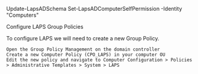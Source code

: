 Update-LapsADSchema
Set-LapsADComputerSelfPermission -Identity "Computers"


Configure LAPS Group Policies

To configure LAPS we will need to create a new Group Policy.

    Open the Group Policy Management on the domain controller
    Create a new Computer Policy (CPO_LAPS) in your computer OU
    Edit the new policy and navigate to Computer Configuration > Policies > Administrative Templates > System > LAPS
